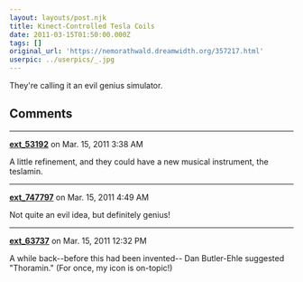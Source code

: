 ```yaml
---
layout: layouts/post.njk
title: Kinect-Controlled Tesla Coils
date: 2011-03-15T01:50:00.000Z
tags: []
original_url: 'https://nemorathwald.dreamwidth.org/357217.html'
userpic: ../userpics/_.jpg
---
```

They're calling it an evil genius simulator.

## Comments

---

**[ext_53192](https://www.dreamwidth.org/users/ext_53192)** on Mar. 15, 2011 3:38 AM

A little refinement, and they could have a new musical instrument, the teslamin.

---

**[ext_747797](https://www.dreamwidth.org/users/ext_747797)** on Mar. 15, 2011 4:49 AM

Not quite an evil idea, but definitely genius!

---

**[ext_63737](https://www.dreamwidth.org/users/ext_63737)** on Mar. 15, 2011 12:32 PM

A while back--before this had been invented-- Dan Butler-Ehle suggested "Thoramin." (For once, my icon is on-topic!)

